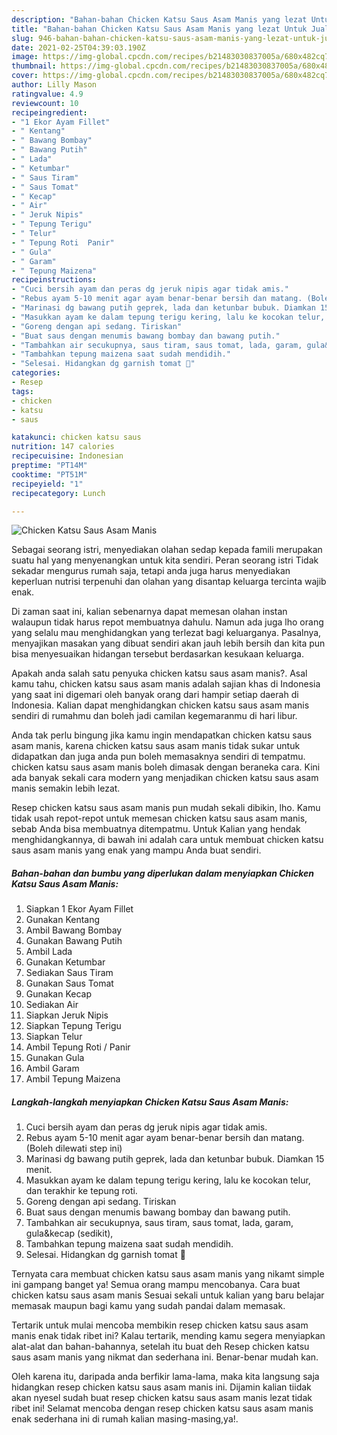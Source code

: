 ```yaml
---
description: "Bahan-bahan Chicken Katsu Saus Asam Manis yang lezat Untuk Jualan"
title: "Bahan-bahan Chicken Katsu Saus Asam Manis yang lezat Untuk Jualan"
slug: 946-bahan-bahan-chicken-katsu-saus-asam-manis-yang-lezat-untuk-jualan
date: 2021-02-25T04:39:03.190Z
image: https://img-global.cpcdn.com/recipes/b21483030837005a/680x482cq70/chicken-katsu-saus-asam-manis-foto-resep-utama.jpg
thumbnail: https://img-global.cpcdn.com/recipes/b21483030837005a/680x482cq70/chicken-katsu-saus-asam-manis-foto-resep-utama.jpg
cover: https://img-global.cpcdn.com/recipes/b21483030837005a/680x482cq70/chicken-katsu-saus-asam-manis-foto-resep-utama.jpg
author: Lilly Mason
ratingvalue: 4.9
reviewcount: 10
recipeingredient:
- "1 Ekor Ayam Fillet"
- " Kentang"
- " Bawang Bombay"
- " Bawang Putih"
- " Lada"
- " Ketumbar"
- " Saus Tiram"
- " Saus Tomat"
- " Kecap"
- " Air"
- " Jeruk Nipis"
- " Tepung Terigu"
- " Telur"
- " Tepung Roti  Panir"
- " Gula"
- " Garam"
- " Tepung Maizena"
recipeinstructions:
- "Cuci bersih ayam dan peras dg jeruk nipis agar tidak amis."
- "Rebus ayam 5-10 menit agar ayam benar-benar bersih dan matang. (Boleh dilewati step ini)"
- "Marinasi dg bawang putih geprek, lada dan ketunbar bubuk. Diamkan 15 menit."
- "Masukkan ayam ke dalam tepung terigu kering, lalu ke kocokan telur, dan terakhir ke tepung roti."
- "Goreng dengan api sedang. Tiriskan"
- "Buat saus dengan menumis bawang bombay dan bawang putih."
- "Tambahkan air secukupnya, saus tiram, saus tomat, lada, garam, gula&amp;kecap (sedikit),"
- "Tambahkan tepung maizena saat sudah mendidih."
- "Selesai. Hidangkan dg garnish tomat 🥰"
categories:
- Resep
tags:
- chicken
- katsu
- saus

katakunci: chicken katsu saus 
nutrition: 147 calories
recipecuisine: Indonesian
preptime: "PT14M"
cooktime: "PT51M"
recipeyield: "1"
recipecategory: Lunch

---
```



![Chicken Katsu Saus Asam Manis](https://img-global.cpcdn.com/recipes/b21483030837005a/680x482cq70/chicken-katsu-saus-asam-manis-foto-resep-utama.jpg)

Sebagai seorang istri, menyediakan olahan sedap kepada famili merupakan suatu hal yang menyenangkan untuk kita sendiri. Peran seorang istri Tidak sekadar mengurus rumah saja, tetapi anda juga harus menyediakan keperluan nutrisi terpenuhi dan olahan yang disantap keluarga tercinta wajib enak.

Di zaman  saat ini, kalian sebenarnya dapat memesan olahan instan walaupun tidak harus repot membuatnya dahulu. Namun ada juga lho orang yang selalu mau menghidangkan yang terlezat bagi keluarganya. Pasalnya, menyajikan masakan yang dibuat sendiri akan jauh lebih bersih dan kita pun bisa menyesuaikan hidangan tersebut berdasarkan kesukaan keluarga. 



Apakah anda salah satu penyuka chicken katsu saus asam manis?. Asal kamu tahu, chicken katsu saus asam manis adalah sajian khas di Indonesia yang saat ini digemari oleh banyak orang dari hampir setiap daerah di Indonesia. Kalian dapat menghidangkan chicken katsu saus asam manis sendiri di rumahmu dan boleh jadi camilan kegemaranmu di hari libur.

Anda tak perlu bingung jika kamu ingin mendapatkan chicken katsu saus asam manis, karena chicken katsu saus asam manis tidak sukar untuk didapatkan dan juga anda pun boleh memasaknya sendiri di tempatmu. chicken katsu saus asam manis boleh dimasak dengan beraneka cara. Kini ada banyak sekali cara modern yang menjadikan chicken katsu saus asam manis semakin lebih lezat.

Resep chicken katsu saus asam manis pun mudah sekali dibikin, lho. Kamu tidak usah repot-repot untuk memesan chicken katsu saus asam manis, sebab Anda bisa membuatnya ditempatmu. Untuk Kalian yang hendak menghidangkannya, di bawah ini adalah cara untuk membuat chicken katsu saus asam manis yang enak yang mampu Anda buat sendiri.

<!--inarticleads1-->

##### Bahan-bahan dan bumbu yang diperlukan dalam menyiapkan Chicken Katsu Saus Asam Manis:

1. Siapkan 1 Ekor Ayam Fillet
1. Gunakan  Kentang
1. Ambil  Bawang Bombay
1. Gunakan  Bawang Putih
1. Ambil  Lada
1. Gunakan  Ketumbar
1. Sediakan  Saus Tiram
1. Gunakan  Saus Tomat
1. Gunakan  Kecap
1. Sediakan  Air
1. Siapkan  Jeruk Nipis
1. Siapkan  Tepung Terigu
1. Siapkan  Telur
1. Ambil  Tepung Roti / Panir
1. Gunakan  Gula
1. Ambil  Garam
1. Ambil  Tepung Maizena




<!--inarticleads2-->

##### Langkah-langkah menyiapkan Chicken Katsu Saus Asam Manis:

1. Cuci bersih ayam dan peras dg jeruk nipis agar tidak amis.
1. Rebus ayam 5-10 menit agar ayam benar-benar bersih dan matang. (Boleh dilewati step ini)
1. Marinasi dg bawang putih geprek, lada dan ketunbar bubuk. Diamkan 15 menit.
1. Masukkan ayam ke dalam tepung terigu kering, lalu ke kocokan telur, dan terakhir ke tepung roti.
1. Goreng dengan api sedang. Tiriskan
1. Buat saus dengan menumis bawang bombay dan bawang putih.
1. Tambahkan air secukupnya, saus tiram, saus tomat, lada, garam, gula&amp;kecap (sedikit),
1. Tambahkan tepung maizena saat sudah mendidih.
1. Selesai. Hidangkan dg garnish tomat 🥰




Ternyata cara membuat chicken katsu saus asam manis yang nikamt simple ini gampang banget ya! Semua orang mampu mencobanya. Cara buat chicken katsu saus asam manis Sesuai sekali untuk kalian yang baru belajar memasak maupun bagi kamu yang sudah pandai dalam memasak.

Tertarik untuk mulai mencoba membikin resep chicken katsu saus asam manis enak tidak ribet ini? Kalau tertarik, mending kamu segera menyiapkan alat-alat dan bahan-bahannya, setelah itu buat deh Resep chicken katsu saus asam manis yang nikmat dan sederhana ini. Benar-benar mudah kan. 

Oleh karena itu, daripada anda berfikir lama-lama, maka kita langsung saja hidangkan resep chicken katsu saus asam manis ini. Dijamin kalian tiidak akan nyesel sudah buat resep chicken katsu saus asam manis lezat tidak ribet ini! Selamat mencoba dengan resep chicken katsu saus asam manis enak sederhana ini di rumah kalian masing-masing,ya!.

